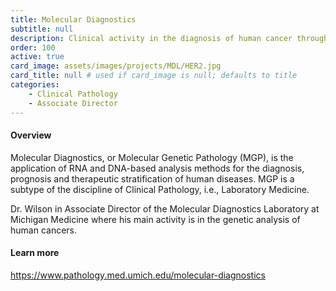 ```yaml
---
title: Molecular Diagnostics
subtitle: null
description: Clinical activity in the diagnosis of human cancer through RNA and DNA-based analytics
order: 100
active: true
card_image: assets/images/projects/MDL/HER2.jpg 
card_title: null # used if card_image is null; defaults to title
categories: 
    - Clinical Pathology
    - Associate Director
---
```


#### Overview

Molecular Diagnostics, or Molecular Genetic Pathology (MGP), is the application of RNA and DNA-based analysis methods for the diagnosis, prognosis and therapeutic stratification of human diseases. MGP is a subtype of the discipline of Clinical Pathology, i.e., Laboratory Medicine.

Dr. Wilson in Associate Director of the Molecular Diagnostics Laboratory at Michigan Medicine where his main activity is in the genetic analysis of human cancers.

#### Learn more

<https://www.pathology.med.umich.edu/molecular-diagnostics>
